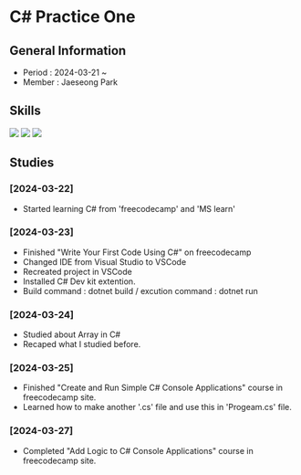 # C# Practice One

## General Information
- Period : 2024-03-21 ~
- Member : Jaeseong Park

## Skills
<img src="https://img.shields.io/badge/visualstudio-5C2D91?style=for-the-badge&logo=visualstudio&logoColor=white">

<img src="https://img.shields.io/badge/vscode-007ACC?style=for-the-badge&logo=visualstudiocode&logoColor=white">

<img src="https://img.shields.io/badge/C%23-512BD4?style=for-the-badge&logo=csharp&logoColor=white">

## Studies
### [2024-03-22]
- Started learning C# from 'freecodecamp' and 'MS learn'

### [2024-03-23]
- Finished "Write Your First Code Using C#" on freecodecamp
- Changed IDE from Visual Studio to VSCode
- Recreated project in VSCode
- Installed C# Dev kit extention.
- Build command : dotnet build / excution command : dotnet run

### [2024-03-24]
- Studied about Array in C#
- Recaped what I studied before.

### [2024-03-25]
- Finished "Create and Run Simple C# Console Applications" course in freecodecamp site.
- Learned how to make another '.cs' file and use this in 'Progeam.cs' file.

### [2024-03-27]
- Completed "Add Logic to C# Console Applications" course in freecodecamp site.